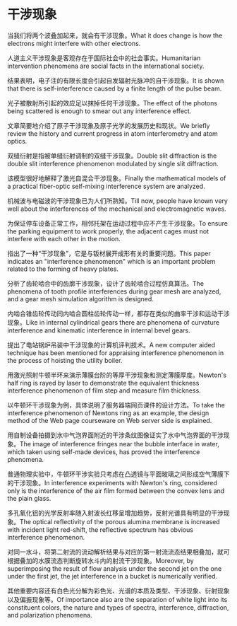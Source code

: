 # 干涉现象

<p><span class="chinese">当我们将两个波叠加起来，就会有干涉现象。</span><span class="english">What it does change is how the electrons might interfere with other electrons.</span></p>

<p><span class="chinese">人道主义干涉现象是客观存在于国际社会中的社会事实。</span><span class="english">Humanitarian intervention phenomena are social facts in the international society.</span></p>

<p><span class="chinese">结果表明，电子注的有限长度会引起自发辐射光脉冲的自干涉现象。</span><span class="english">It is shown that there is self-interference caused by a finite length of the pulse beam.</span></p>

<p><span class="chinese">光子被散射所引起的效应足以抹掉任何干涉现象。</span><span class="english">The effect of the photons being scattered is enough to smear out any interference effect.</span></p>

<p><span class="chinese">文章简要地介绍了原子干涉现象及原子光学的发展历史和现状。</span><span class="english">We briefly review the history and current progress in atom interferometry and atom optics.</span></p>

<p><span class="chinese">双缝衍射是指被单缝衍射调制的双缝干涉现象。</span><span class="english">Double slit diffraction is the double slit interference phenomenon modulated by single slit diffraction.</span></p>

<p><span class="chinese">该模型很好地解释了激光自混合干涉现象。</span><span class="english">Finally the mathematical models of a practical fiber-optic self-mixing interference system are analyzed.</span></p>

<p><span class="chinese">机械波与电磁波的干涉现象已为人们所熟知。</span><span class="english">Till now, people have known very well about the interferences of the mechanical and electromagnetic waves.</span></p>

<p><span class="chinese">为保证停车设备正常工作，相邻托架在运动过程中应不产生干涉现象。</span><span class="english">To ensure the parking equipment to work properly, the adjacent cages must not interfere with each other in the motion.</span></p>

<p><span class="chinese">指出了一种“干涉现象”，它是与钣材展开成形有关的重要问题。</span><span class="english">This paper indicates an "interference phenomenon" which is an important problem related to the forming of heavy plates.</span></p>

<p><span class="chinese">分析了齿轮啮合中的齿廓干涉现象，设计了齿轮啮合过程仿真算法。</span><span class="english">The phenomena of tooth profile interferences during gear mesh are analyzed, and a gear mesh simulation algorithm is designed.</span></p>

<p><span class="chinese">内啮合锥齿轮传动同内啮合圆柱齿轮传动一样，都存在类似的曲率干涉和运动干涉现象。</span><span class="english">Like in internal cylindrical gears there are phenomena of curvature interference and kinematic interference in internal bevel gears.</span></p>

<p><span class="chinese">提出了电站锅炉吊装中干涉现象的计算机评判技术。</span><span class="english">A new computer aided technique has been mentioned for appraising interference phenomenon in the process of hoisting the utility boiler.</span></p>

<p><span class="chinese">用激光照射牛顿半环来演示薄膜台阶的等厚干涉现象和测定薄膜厚度。</span><span class="english">Newton's half ring is rayed by laser to demonstrate the equivalent thickness interference phenomenon of film step and measure film thickness.</span></p>

<p><span class="chinese">以牛顿环干涉现象为例，具体说明了服务器端网页课件的设计方法。</span><span class="english">To take the interference phenomenon of Newtons ring as an example, the design method of the Web page courseware on Web server side is explained.</span></p>

<p><span class="chinese">用自制设备拍摄到水中气泡界面附近的干涉条纹图像证实了水中气泡界面的干涉现象。</span><span class="english">The image of interference fringes near the bubble interface in water, which taken using self-made devices, has proved the interference phenomena.</span></p>

<p><span class="chinese">普通物理实验中，牛顿环干涉实验只考虑在凸透镜与平面玻璃之间形成空气薄膜下的干涉现象。</span><span class="english">In interference experiments with Newton's ring, considered only is the interference of the air film formed between the convex lens and the plain glass.</span></p>

<p><span class="chinese">多孔氧化铝的光学反射率随入射波长红移呈增加趋势，反射光谱具有明显的干涉现象。</span><span class="english">The optical reflectivity of the porous alumina membrane is increased with incident light red-shift, the reflective spectrum has obvious interference phenomenon.</span></p>

<p><span class="chinese">对同一水斗，将第二射流的流动解析结果与对应的第一射流流态结果相叠加，就可根据叠加的水膜流态判断旋转水斗内的射流干涉现象。</span><span class="english">Moreover, by superimposing the result of flow analysis under the second jet on the one under the first jet, the jet interference in a bucket is numerically verified.</span></p>

<p><span class="chinese">其他重要内容还有白色光分解为彩色光、光谱的本质及类型、干涉现象、衍射现象以及偏振现象等。</span><span class="english">Of importance also are the separation of white light into its constituent colors, the nature and types of spectra, interference, diffraction, and polarization phenomena.</span></p>

